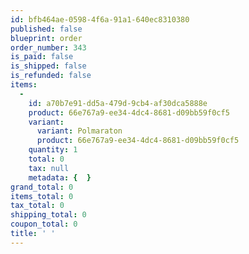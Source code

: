 ```yaml
---
id: bfb464ae-0598-4f6a-91a1-640ec8310380
published: false
blueprint: order
order_number: 343
is_paid: false
is_shipped: false
is_refunded: false
items:
  -
    id: a70b7e91-dd5a-479d-9cb4-af30dca5888e
    product: 66e767a9-ee34-4dc4-8681-d09bb59f0cf5
    variant:
      variant: Polmaraton
      product: 66e767a9-ee34-4dc4-8681-d09bb59f0cf5
    quantity: 1
    total: 0
    tax: null
    metadata: {  }
grand_total: 0
items_total: 0
tax_total: 0
shipping_total: 0
coupon_total: 0
title: ' '
---
```

